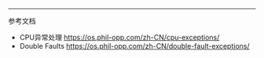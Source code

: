 --- 
参考文档
* CPU异常处理 https://os.phil-opp.com/zh-CN/cpu-exceptions/
* Double Faults https://os.phil-opp.com/zh-CN/double-fault-exceptions/